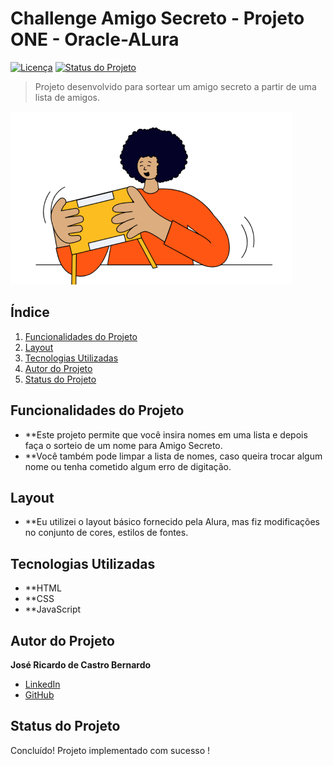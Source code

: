 # Challenge Amigo Secreto - Projeto ONE - Oracle-ALura

[![Licença](https://img.shields.io/badge/licença-MIT-green)](LICENSE)
[![Status do Projeto](https://img.shields.io/badge/status-concluído-brightgreen)](#)

> Projeto desenvolvido para sortear um amigo secreto a partir de uma lista de amigos.

![Imagem do Projeto](assets/amigo-secreto.png)

## Índice

1.  [Funcionalidades do Projeto](#funcionalidades-do-projeto)
2.  [Layout](#layout)
3.  [Tecnologias Utilizadas](#tecnologias-utilizadas)
4.  [Autor do Projeto](#autor-do-projeto)
5.  [Status do Projeto](#status-do-projeto)

## Funcionalidades do Projeto

*   **Este projeto permite que você insira nomes em uma lista e depois faça o sorteio de um nome para Amigo Secreto.
*   **Você também pode limpar a lista de nomes, caso queira trocar algum nome ou tenha cometido algum erro de digitação.

## Layout
*   **Eu utilizei o layout básico fornecido pela Alura, mas fiz modificações no conjunto de cores, estilos de fontes.

## Tecnologias Utilizadas

*   **HTML
*   **CSS
*   **JavaScript

## Autor do Projeto

**José Ricardo de Castro Bernardo**

*   [LinkedIn](https://www.linkedin.com/in/josé-ricardo-de-castro-bernardo/)
*   [GitHub](https://github.com/JRBernardo871)

## Status do Projeto

Concluído!  Projeto implementado com sucesso !
